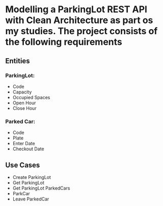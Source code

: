 # Modelling a ParkingLot REST API with Clean Architecture as part os my studies. The project consists of the following requirements
## Entities
### ParkingLot:
- Code
- Capacity
- Occupied Spaces
- Open Hour
- Close Hour
### Parked Car:
- Code
- Plate
- Enter Date
- Checkout Date
## Use Cases
- Create ParkingLot
- Get ParkingLot
- Get ParkingLot ParkedCars
- ParkCar
- Leave ParkedCar

